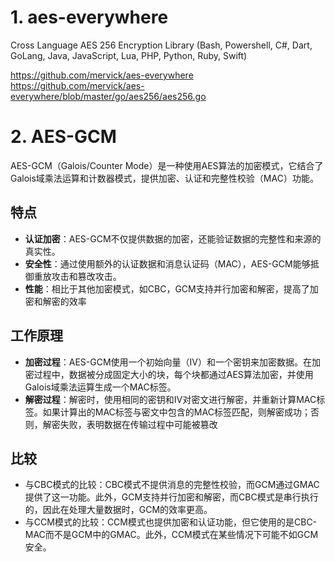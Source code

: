 # 1. aes-everywhere

Cross Language AES 256 Encryption Library (Bash, Powershell, C#, Dart, GoLang, Java, JavaScript, Lua, PHP, Python, Ruby, Swift)

https://github.com/mervick/aes-everywhere
https://github.com/mervick/aes-everywhere/blob/master/go/aes256/aes256.go


# 2. AES-GCM
AES-GCM（Galois/Counter Mode）是一种使用AES算法的加密模式，它结合了Galois域乘法运算和计数器模式，提供加密、认证和完整性校验（MAC）功能。

## 特点

* **认证加密**：AES-GCM不仅提供数据的加密，还能验证数据的完整性和来源的真实性。
* **安全性**：通过使用额外的认证数据和消息认证码（MAC），AES-GCM能够抵御重放攻击和篡改攻击。
* **性能**：相比于其他加密模式，如CBC，GCM支持并行加密和解密，提高了加密和解密的效率

## 工作原理
* **加密过程**：AES-GCM使用一个初始向量（IV）和一个密钥来加密数据。在加密过程中，数据被分成固定大小的块，每个块都通过AES算法加密，并使用Galois域乘法运算生成一个MAC标签。
* **解密过程**：解密时，使用相同的密钥和IV对密文进行解密，并重新计算MAC标签。如果计算出的MAC标签与密文中包含的MAC标签匹配，则解密成功；否则，解密失败，表明数据在传输过程中可能被篡改

## 比较
* 与CBC模式的比较：CBC模式不提供消息的完整性校验，而GCM通过GMAC提供了这一功能。此外，GCM支持并行加密和解密，而CBC模式是串行执行的，因此在处理大量数据时，GCM的效率更高。
* 与CCM模式的比较：CCM模式也提供加密和认证功能，但它使用的是CBC-MAC而不是GCM中的GMAC。此外，CCM模式在某些情况下可能不如GCM安全。
